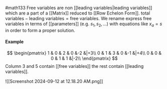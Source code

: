 #math133 
Free variables are non [[leading variables|leading variables]] which are a part of a [[Matrix]] reduced to [[Row Echelon Form]]. $\text{total variables} - \text{leading variables} = \text{free variables}$. We rename express free variables in terms of [[parameters]] (e.g. $s_1,s_2,...$) with equations like $x_a=s$ in order to form a proper solution.

#### Example
$$
\begin{pmatrix}  
1 & 0 & 2 & 0 &-2 &|+3\\  
0 & 1 & 3 & 0 &-1 &|+4\\
0 & 0 & 0 & 1 & 1 &|-2\\
\end{pmatrix}
$$
Column 3 and 5 contain [[free variables]] the rest contain [[leading variables]].

![[Screenshot 2024-09-12 at 12.18.20 AM.png]]
